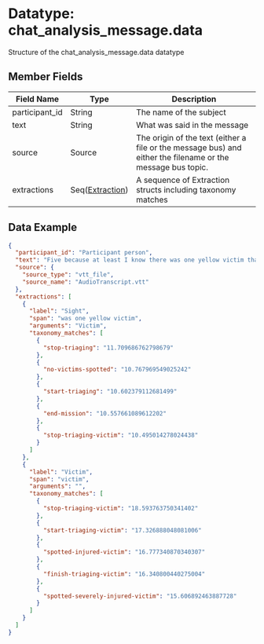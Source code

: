 # Datatype: chat_analysis_message.data 

Structure of the chat_analysis_message.data datatype


## Member Fields

| Field Name | Type | Description
| --- | --- | --- |
| participant_id | String | The name of the subject
| text | String | What was said in the message
| source | Source | The origin of the text (either a file or the message bus) and either the filename or the message bus topic.
| extractions | Seq([Extraction][1]) | A sequence of Extraction structs including taxonomy matches


[1]: https://github.com/clulab/tomcat-text/blob/dialog_agent_edits/message_specs/data/extraction/extraction.md

## Data Example
```json
{
  "participant_id": "Participant person",
  "text": "Five because at least I know there was one yellow victim that died so",
  "source": {
    "source_type": "vtt_file",
    "source_name": "AudioTranscript.vtt"
  },
  "extractions": [
    {
      "label": "Sight",
      "span": "was one yellow victim",
      "arguments": "Victim",
      "taxonomy_matches": [
        {
          "stop-triaging": "11.709686762798679"
        },
        {
          "no-victims-spotted": "10.767969549025242"
        },
        {
          "start-triaging": "10.602379112681499"
        },
        {
          "end-mission": "10.557661089612202"
        },
        {
          "stop-triaging-victim": "10.495014278024438"
        }
      ]
    },
    {
      "label": "Victim",
      "span": "victim",
      "arguments": "",
      "taxonomy_matches": [
        {
          "stop-triaging-victim": "18.593763750341402"
        },
        {
          "start-triaging-victim": "17.326888048081006"
        },
        {
          "spotted-injured-victim": "16.777340870340307"
        },
        {
          "finish-triaging-victim": "16.340800440275004"
        },
        {
          "spotted-severely-injured-victim": "15.606892463887728"
        }
      ]
    }
  ]
}
```
